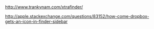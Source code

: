 http://www.trankynam.com/xtrafinder/

http://apple.stackexchange.com/questions/83152/how-come-dropbox-gets-an-icon-in-finder-sidebar
